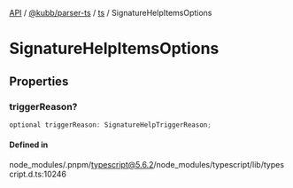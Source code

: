 [API](../../../../../packages.md) / [@kubb/parser-ts](../../../index.md) / [ts](../index.md) / SignatureHelpItemsOptions

# SignatureHelpItemsOptions

## Properties

### triggerReason?

```ts
optional triggerReason: SignatureHelpTriggerReason;
```

#### Defined in

node\_modules/.pnpm/typescript@5.6.2/node\_modules/typescript/lib/typescript.d.ts:10246
